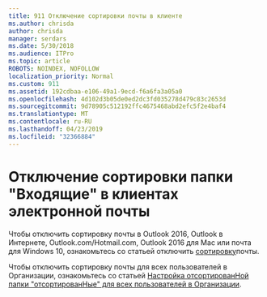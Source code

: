 ```yaml
---
title: 911 Отключение сортировки почты в клиенте
ms.author: chrisda
author: chrisda
manager: serdars
ms.date: 5/30/2018
ms.audience: ITPro
ms.topic: article
ROBOTS: NOINDEX, NOFOLLOW
localization_priority: Normal
ms.custom: 911
ms.assetid: 192cdbaa-e106-49a1-9ecd-f6a6fa3a05a0
ms.openlocfilehash: 4d102d3b05de0ed2dc3fd035278d479c83c2653d
ms.sourcegitcommit: 9d78905c512192ffc4675468abd2efc5f2e4baf4
ms.translationtype: MT
ms.contentlocale: ru-RU
ms.lasthandoff: 04/23/2019
ms.locfileid: "32366884"
---
```

# <a name="turn-off-focused-inbox-in-email-clients"></a>Отключение сортировки папки "Входящие" в клиентах электронной почты

Чтобы отключить сортировку почты в Outlook 2016, Outlook в Интернете, Outlook.com/Hotmail.com, Outlook 2016 для Mac или почта для Windows 10, ознакомьтесь со статьей отключить [сортировку](https://support.office.com/article/f714d94d-9e63-4217-9ccb-6cb2986aa1b2.aspx)почты.

Чтобы отключить сортировку почты для всех пользователей в Организации, ознакомьтесь со статьей [Настройка отсортированНой папки "отсортированНые" для всех пользователей в Организации](https://support.office.com/article/613a845c-4b71-41de-b331-acdcf5b6625d.aspx).
